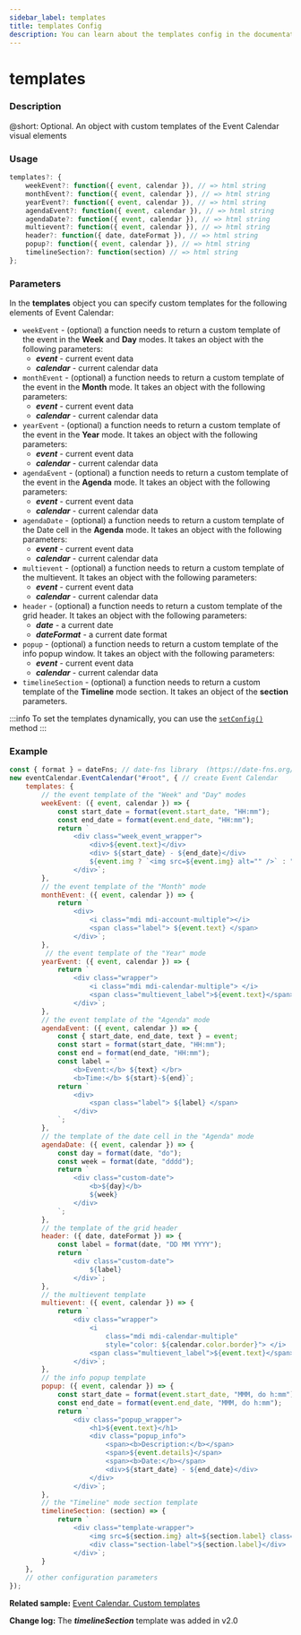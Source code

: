 ```yaml
---
sidebar_label: templates
title: templates Config
description: You can learn about the templates config in the documentation of the DHTMLX JavaScript Event Calendar library. Browse developer guides and API reference, try out code examples and live demos, and download a free 30-day evaluation version of DHTMLX Event Calendar.
---
```


# templates

### Description

@short: Optional. An object with custom templates of the Event Calendar visual elements

### Usage

~~~jsx {}
templates?: {
    weekEvent?: function({ event, calendar }), // => html string
    monthEvent?: function({ event, calendar }), // => html string
    yearEvent?: function({ event, calendar }), // => html string
    agendaEvent?: function({ event, calendar }), // => html string
    agendaDate?: function({ event, calendar }), // => html string
    multievent?: function({ event, calendar }), // => html string
    header?: function({ date, dateFormat }), // => html string
    popup?: function({ event, calendar }), // => html string
    timelineSection?: function(section) // => html string
}; 
~~~

### Parameters

In the **templates** object you can specify custom templates for the following elements of Event Calendar:

- `weekEvent` - (optional) a function needs to return a custom template of the event in the **Week** and **Day** modes. It takes an object with the following parameters:
    - ***event*** - current event data
    - ***calendar*** - current calendar data
- `monthEvent` - (optional) a function needs to return a custom template of the event in the **Month** mode. It takes an object with the following parameters:
    - ***event*** - current event data
    - ***calendar*** - current calendar data
- `yearEvent` - (optional) a function needs to return a custom template of the event in the **Year** mode. It takes an object with the following parameters:
    - ***event*** - current event data
    - ***calendar*** - current calendar data
- `agendaEvent` - (optional) a function needs to return a custom template of the event in the **Agenda** mode. It takes an object with the following parameters:
    - ***event*** - current event data
    - ***calendar*** - current calendar data
- `agendaDate` - (optional) a function needs to return a custom template of the Date cell in the **Agenda** mode. It takes an object with the following parameters:
    - ***event*** - current event data
    - ***calendar*** - current calendar data
- `multievent` - (optional) a function needs to return a custom template of the multievent. It takes an object with the following parameters:
    - ***event*** - current event data
    - ***calendar*** - current calendar data
- `header` - (optional) a function needs to return a custom template of the grid header. It takes an object with the following parameters:
    - ***date*** - a current date
    - ***dateFormat*** - a current date format
- `popup` - (optional) a function needs to return a custom template of the info popup window. It takes an object with the following parameters:
    - ***event*** - current event data
    - ***calendar*** - current calendar data
- `timelineSection` - (optional) a function needs to return a custom template of the **Timeline** mode section. It takes an object of the **section** parameters.

:::info
To set the templates dynamically, you can use the
[`setConfig()`](../../methods/js_eventcalendar_setconfig_method) method
:::

### Example

~~~jsx {5-14,16-22,24-30,32-44,46-55,57-63,65-73,75-88,90-97}
const { format } = dateFns; // date-fns library  (https://date-fns.org/)
new eventCalendar.EventCalendar("#root", { // create Event Calendar
    templates: {
        // the event template of the "Week" and "Day" modes
        weekEvent: ({ event, calendar }) => {
            const start_date = format(event.start_date, "HH:mm");
            const end_date = format(event.end_date, "HH:mm");
            return `
                <div class="week_event_wrapper">
                    <div>${event.text}</div>
                    <div> ${start_date} - ${end_date}</div>    
                    ${event.img ? `<img src=${event.img} alt="" />` : ""}
                </div>`;
        },
        // the event template of the "Month" mode
        monthEvent: ({ event, calendar }) => {
            return `
                <div>
                    <i class="mdi mdi-account-multiple"></i>
                    <span class="label"> ${event.text} </span>
                </div>`;
        },
         // the event template of the "Year" mode
        yearEvent: ({ event, calendar }) => {
            return `
                <div class="wrapper">
                    <i class="mdi mdi-calendar-multiple"> </i>
                    <span class="multievent_label">${event.text}</span>
                </div>`;
        },
        // the event template of the "Agenda" mode
        agendaEvent: ({ event, calendar }) => {
            const { start_date, end_date, text } = event;
            const start = format(start_date, "HH:mm");
            const end = format(end_date, "HH:mm");
            const label = `
                <b>Event:</b> ${text} </br>
                <b>Time:</b> ${start}-${end}`;
            return `
                <div>
                    <span class="label"> ${label} </span>
                </div>
            `;
        },
        // the template of the date cell in the "Agenda" mode
        agendaDate: ({ event, calendar }) => {
            const day = format(date, "do");
            const week = format(date, "dddd");
            return `
                <div class="custom-date">
                    <b>${day}</b>
                    ${week}
                </div>
            `;
        },
        // the template of the grid header
        header: ({ date, dateFormat }) => {
            const label = format(date, "DD MM YYYY");
            return `
                <div class="custom-date">
                    ${label}
                </div>`;
        },
        // the multievent template
        multievent: ({ event, calendar }) => {
            return `
                <div class="wrapper">
                    <i
                        class="mdi mdi-calendar-multiple"
                        style="color: ${calendar.color.border}"> </i>
                    <span class="multievent_label">${event.text}</span>
                </div>`;
        },
        // the info popup template
        popup: ({ event, calendar }) => {
            const start_date = format(event.start_date, "MMM, do h:mm");
            const end_date = format(event.end_date, "MMM, do h:mm");
            return `
                <div class="popup_wrapper">
                    <h1>${event.text}</h1>
                    <div class="popup_info">
                        <span><b>Description:</b></span>
                        <span>${event.details}</span>
                        <span><b>Date:</b></span>
                        <div>${start_date} - ${end_date}</div>
                    </div>
                </div>`;
        },
        // the "Timeline" mode section template
        timelineSection: (section) => {
            return `
                <div class="template-wrapper">
                    <img src=${section.img} alt=${section.label} class="section-img" />
                    <div class="section-label">${section.label}</div>
                </div>`;
        }
    },
    // other configuration parameters
});
~~~

**Related sample:** [Event Calendar. Custom templates](https://snippet.dhtmlx.com/rmgc73n6?tag=event_calendar)

**Change log:** The ***timelineSection*** template was added in v2.0
